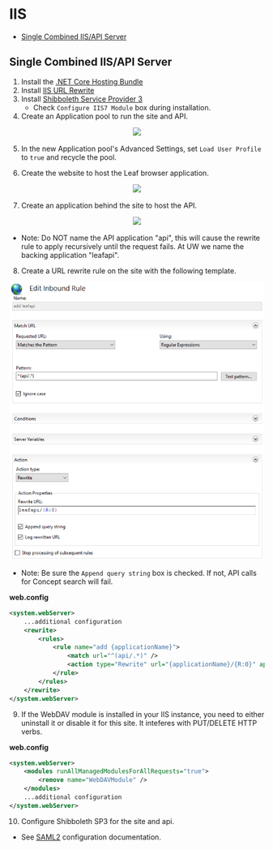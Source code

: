 # IIS
- [Single Combined IIS/API Server](#single-combined-iis/api-server)

## Single Combined IIS/API Server
1) Install the [.NET Core Hosting Bundle](https://docs.microsoft.com/en-us/aspnet/core/host-and-deploy/iis/?view=aspnetcore-2.2)
2) Install [IIS URL Rewrite](https://www.iis.net/downloads/microsoft/url-rewrite)
3) Install [Shibboleth Service Provider 3](https://wiki.shibboleth.net/confluence/display/SP3/Install+on+Windows#InstallonWindows-Installation)
   - Check `Configure IIS7 Module` box during installation.
4) Create an Application pool to run the site and API.
<p align="center"><img src="https://github.com/uwrit/leaf/blob/master/docs/deploy/images/iis_app_pool.png" /></p>

5) In the new Application pool's Advanced Settings, set `Load User Profile` to `true` and recycle the pool.

6) Create the website to host the Leaf browser application.
<p align="center"><img src="https://github.com/uwrit/leaf/blob/master/docs/deploy/images/iis_website.png" /></p>

7) Create an application behind the site to host the API.
<p align="center"><img src="https://github.com/uwrit/leaf/blob/master/docs/deploy/images/iis_api.png" /></p>

   - Note: Do NOT name the API application "api", this will cause the rewrite rule to apply recursively until the request fails. At UW we name the backing application "leafapi".
   
8) Create a URL rewrite rule on the site with the following template.
<p align="center"><img src="https://github.com/uwrit/leaf/blob/master/docs/deploy/images/iis_url_rewrite.png" /></p>

   - Note: Be sure the `Append query string` box is checked. If not, API calls for Concept search will fail.

**web.config**

```xml
<system.webServer>
    ...additional configuration
    <rewrite>
        <rules>
            <rule name="add {applicationName}">
                <match url="^(api/.*)" />
                <action type="Rewrite" url="{applicationName}/{R:0}" appendQueryString="false" logRewrittenUrl="true" />
            </rule>
        </rules>
    </rewrite>
</system.webServer>
```
9) If the WebDAV module is installed in your IIS instance, you need to either uninstall it or disable it for this site. It inteferes with PUT/DELETE HTTP verbs.

**web.config**

```xml
<system.webServer>
    <modules runAllManagedModulesForAllRequests="true">
        <remove name="WebDAVModule" />
    </modules>
    ...additional configuration
</system.webServer>
```
10) Configure Shibboleth SP3 for the site and api.
   - See [SAML2](https://github.com/uwrit/leaf/tree/master/docs/deploy/saml2) configuration documentation.
